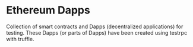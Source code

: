 # Ethereum Dapps

Collection of smart contracts and Dapps (decentralized applications) for testing. These Dapps (or parts of Dapps) have been created using testrpc with truffle. 
